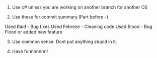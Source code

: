 1. Use c# unless you are working on another branch for another OS

2. Use these for commit summary.(Part before -)

  Used Raid - Bug fixes
  Used Febreze - Cleaning code
  Used Blood - Bug Flood or added new feature 
  
3. Use common sense. Dont put anything stupid in it.

4. Have funnnnnnn!
